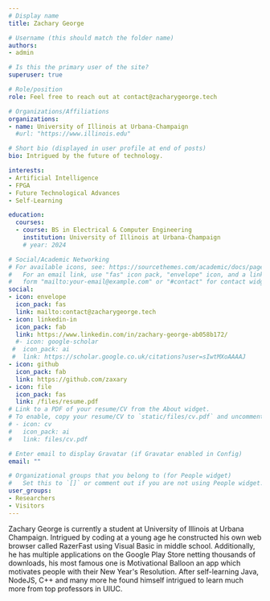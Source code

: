 ```yaml
---
# Display name
title: Zachary George

# Username (this should match the folder name)
authors:
- admin

# Is this the primary user of the site?
superuser: true

# Role/position
role: Feel free to reach out at contact@zacharygeorge.tech

# Organizations/Affiliations
organizations:
- name: University of Illinois at Urbana-Champaign
  #url: "https://www.illinois.edu"

# Short bio (displayed in user profile at end of posts)
bio: Intrigued by the future of technology.

interests:
- Artificial Intelligence
- FPGA
- Future Technological Advances
- Self-Learning

education:
  courses:
  - course: BS in Electrical & Computer Engineering
    institution: University of Illinois at Urbana-Champaign
    # year: 2024

# Social/Academic Networking
# For available icons, see: https://sourcethemes.com/academic/docs/page-builder/#icons
#   For an email link, use "fas" icon pack, "envelope" icon, and a link in the
#   form "mailto:your-email@example.com" or "#contact" for contact widget.
social:
- icon: envelope
  icon_pack: fas
  link: mailto:contact@zacharygeorge.tech
- icon: linkedin-in
  icon_pack: fab
  link: https://www.linkedin.com/in/zachary-george-ab058b172/
  #- icon: google-scholar
 #  icon_pack: ai
 #  link: https://scholar.google.co.uk/citations?user=sIwtMXoAAAAJ
- icon: github
  icon_pack: fab
  link: https://github.com/zaxary
- icon: file
  icon_pack: fas
  link: /files/resume.pdf
# Link to a PDF of your resume/CV from the About widget.
# To enable, copy your resume/CV to `static/files/cv.pdf` and uncomment the lines below.
# - icon: cv
#   icon_pack: ai
#   link: files/cv.pdf

# Enter email to display Gravatar (if Gravatar enabled in Config)
email: ""

# Organizational groups that you belong to (for People widget)
#   Set this to `[]` or comment out if you are not using People widget.
user_groups:
- Researchers
- Visitors
---
```


Zachary George is currently a student at University of Illinois at Urbana Champaign. Intrigued by coding at a young age he constructed his own web browser called RazerFast using Visual Basic in middle school. Additionally, he has multiple applications on the Google Play Store netting thousands of downloads, his most famous one is Motivational Balloon an app which motivates people with their New Year's Resolution. After self-learning Java, NodeJS, C++ and many more he found himself intrigued to learn much more from top professors in UIUC.
